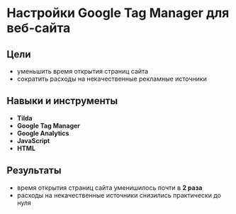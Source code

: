 # Настройки Google Tag Manager для веб-сайта

## Цели

- уменьшить время открытия страниц сайта
- сократить расходы на некачественные рекламные источники

## Навыки и инструменты

- **Tilda**
- **Google Tag Manager**
- **Google Analytics**
- **JavaScript**
- **HTML**


## Результаты

- время открытия страниц сайта уменишилось почти в **2 раза**
- расходы на некачественные источники снизились практически до нуля
